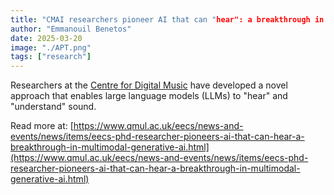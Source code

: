 ```yaml
---
title: "CMAI researchers pioneer AI that can "hear": a breakthrough in multimodal generative AI"
author: "Emmanouil Benetos"
date: 2025-03-20
image: "./APT.png"
tags: ["research"]
---
```


Researchers at the [Centre for Digital Music](https://www.c4dm.eecs.qmul.ac.uk/) have developed a novel approach that enables large language models (LLMs) to "hear" and "understand" sound.

Read more at: [https://www.qmul.ac.uk/eecs/news-and-events/news/items/eecs-phd-researcher-pioneers-ai-that-can-hear-a-breakthrough-in-multimodal-generative-ai.html](https://www.qmul.ac.uk/eecs/news-and-events/news/items/eecs-phd-researcher-pioneers-ai-that-can-hear-a-breakthrough-in-multimodal-generative-ai.html)
